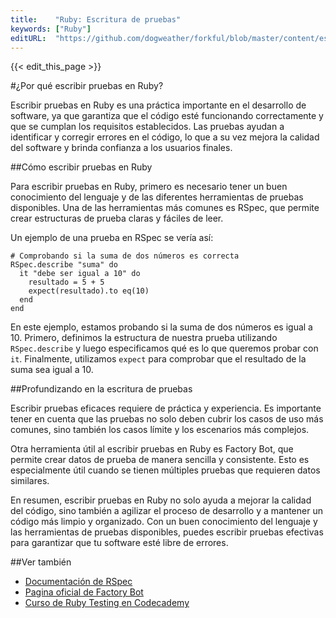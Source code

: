 ```yaml
---
title:    "Ruby: Escritura de pruebas"
keywords: ["Ruby"]
editURL:  "https://github.com/dogweather/forkful/blob/master/content/es/ruby/writing-tests.md"
---
```


{{< edit_this_page >}}

#¿Por qué escribir pruebas en Ruby?

Escribir pruebas en Ruby es una práctica importante en el desarrollo de software, ya que garantiza que el código esté funcionando correctamente y que se cumplan los requisitos establecidos. Las pruebas ayudan a identificar y corregir errores en el código, lo que a su vez mejora la calidad del software y brinda confianza a los usuarios finales.

##Cómo escribir pruebas en Ruby

Para escribir pruebas en Ruby, primero es necesario tener un buen conocimiento del lenguaje y de las diferentes herramientas de pruebas disponibles. Una de las herramientas más comunes es RSpec, que permite crear estructuras de prueba claras y fáciles de leer.

Un ejemplo de una prueba en RSpec se vería así:

```
# Comprobando si la suma de dos números es correcta
RSpec.describe "suma" do
  it "debe ser igual a 10" do
    resultado = 5 + 5
    expect(resultado).to eq(10)
  end
end
```

En este ejemplo, estamos probando si la suma de dos números es igual a 10. Primero, definimos la estructura de nuestra prueba utilizando `RSpec.describe` y luego especificamos qué es lo que queremos probar con `it`. Finalmente, utilizamos `expect` para comprobar que el resultado de la suma sea igual a 10.

##Profundizando en la escritura de pruebas

Escribir pruebas eficaces requiere de práctica y experiencia. Es importante tener en cuenta que las pruebas no solo deben cubrir los casos de uso más comunes, sino también los casos límite y los escenarios más complejos.

Otra herramienta útil al escribir pruebas en Ruby es Factory Bot, que permite crear datos de prueba de manera sencilla y consistente. Esto es especialmente útil cuando se tienen múltiples pruebas que requieren datos similares.

En resumen, escribir pruebas en Ruby no solo ayuda a mejorar la calidad del código, sino también a agilizar el proceso de desarrollo y a mantener un código más limpio y organizado. Con un buen conocimiento del lenguaje y las herramientas de pruebas disponibles, puedes escribir pruebas efectivas para garantizar que tu software esté libre de errores.

##Ver también
- [Documentación de RSpec](https://rspec.info/documentation/)
- [Pagina oficial de Factory Bot](https://github.com/thoughtbot/factory_bot)
- [Curso de Ruby Testing en Codecademy](https://www.codecademy.com/learn/test-drive-ruby)
